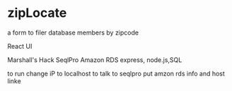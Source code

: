 # zipLocate
a form to filer database members by zipcode

React UI

Marshall's Hack
SeqlPro
Amazon RDS
express, node.js,SQL

to run change iP to localhost to talk to seqlpro
put amzon rds info and host linke
